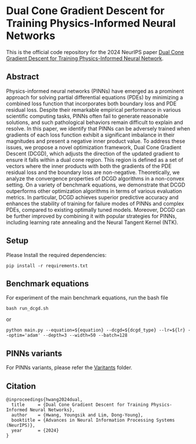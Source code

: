 # Dual Cone Gradient Descent for Training Physics-Informed Neural Networks

This is the official code repository for the 2024 NeurIPS paper [Dual Cone Gradient Descent for Training Physics-Informed Neural Network](https://arxiv.org/abs/2409.18426).

## Abstract
Physics-informed neural networks (PINNs) have emerged as a prominent approach for solving partial differential equations (PDEs) by minimizing a combined loss function that incorporates both boundary loss and PDE residual loss. Despite their remarkable empirical performance in various scientific computing tasks, PINNs often fail to generate reasonable solutions, and such pathological behaviors remain difficult to explain and resolve. In this paper, we identify that PINNs can be adversely trained when gradients of each loss function exhibit a significant imbalance in their magnitudes and present a negative inner product value. To address these issues, we propose a novel optimization framework, Dual Cone Gradient Descent (DCGD), which adjusts the direction of the updated gradient to ensure it falls within a dual cone region. This region is defined as a set of vectors where the inner products with both the gradients of the PDE residual loss and the boundary loss are non-negative. Theoretically, we analyze the convergence properties of DCGD algorithms in a non-convex setting. On a variety of benchmark equations, we demonstrate that DCGD outperforms other optimization algorithms in terms of various evaluation metrics. In particular, DCGD achieves superior predictive accuracy and enhances the stability of training for failure modes of PINNs and complex PDEs, compared to existing optimally tuned models. Moreover, DCGD can be further improved by combining it with popular strategies for PINNs, including learning rate annealing and the Neural Tangent Kernel (NTK).

## Setup
Please Install the required dependencies:

```pip install -r requirements.txt```

## Benchmark equations
For experiment of the main benchmark equations, run the bash file

```bash run_dcgd.sh```

or

``` python main.py --equation=${equation} --dcgd=${dcgd_type} --lr=${lr} --optim='adam' --depth=3 --width=50 --batch=128 ```

## PINNs variants
For PINNs variants, please refer the [Varitants](https://github.com/hys3835/Dual-Cone-Gradient-Descent/tree/main/Variants) folder. 

## Citation
```
@inproceedings{hwang2024dual,
  title     = {Dual Cone Gradient Descent for Training Physics-Informed Neural Networks},
  author    = {Hwang, Youngsik and Lim, Dong-Young},
  booktitle = {Advances in Neural Information Processing Systems (NeurIPS)},
  year      = {2024}
}
```
